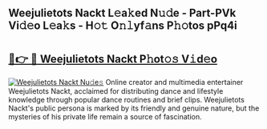 ## Weejulietots Nackt L𝚎a𝚔ed N𝚞𝚍e - Part-PVk Vi𝚍𝚎o L𝚎a𝚔s - H𝚘𝚝 O𝚗𝚕yf𝚊ns P𝚑𝚘tos pPq4i

# <h2><a href="http://kf1dna1.oniu.top/?m=Weejulietots+Nackt">🔗👉 🔴 Weejulietots Nackt P𝚑ot𝚘𝚜 V𝚒d𝚎o</a></h2>

[![Weejulietots Nackt Nu𝚍e𝚜](https://i.imgur.com/0qMVB7G.gif)](http://kf1dna1.oniu.top/?m=Weejulietots+Nackt)
Online creator and multimedia entertainer Weejulietots Nackt, acclaimed for distributing dance and lifestyle knowledge through popular dance routines and brief clips. Weejulietots Nackt's public persona is marked by its friendly and genuine nature, but the mysteries of his private life remain a source of fascination.  
